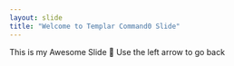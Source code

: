 ```yaml
---
layout: slide
title: "Welcome to Templar Command0 Slide"
---
```


This is my Awesome Slide :tada:
Use the left arrow to go back

